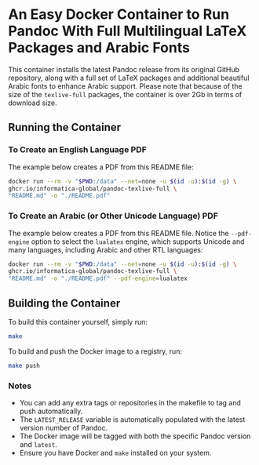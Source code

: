 # An Easy Docker Container to Run Pandoc With Full Multilingual LaTeX Packages and Arabic Fonts

This container installs the latest Pandoc release from its original GitHub repository, along with a full set of LaTeX packages and additional beautiful Arabic fonts to enhance Arabic support. Please note that because of the size of the `texlive-full` packages, the container is over 2Gb in terms of download size.

## Running the Container

### To Create an English Language PDF

The example below creates a PDF from this README file:

```sh
docker run --rm -v "$PWD:/data" --net=none -u $(id -u):$(id -g) \
ghcr.io/informatica-global/pandoc-texlive-full \
"README.md" -o "./README.pdf"
```

### To Create an Arabic (or Other Unicode Language) PDF

The example below creates a PDF from this README file. Notice the `--pdf-engine` option to select the `lualatex` engine, which supports Unicode and many languages, including Arabic and other RTL languages:

```sh
docker run --rm -v "$PWD:/data" --net=none -u $(id -u):$(id -g) \
ghcr.io/informatica-global/pandoc-texlive-full \
"README.md" -o "./README.pdf" --pdf-engine=lualatex 
```

## Building the Container

To build this container yourself, simply run:

```sh
make
```

To build and push the Docker image to a registry, run:

```sh
make push
```

### Notes

- You can add any extra tags or repositories in the makefile to tag and push automatically.
- The `LATEST_RELEASE` variable is automatically populated with the latest version number of Pandoc.
- The Docker image will be tagged with both the specific Pandoc version and `latest`.
- Ensure you have Docker and `make` installed on your system.
